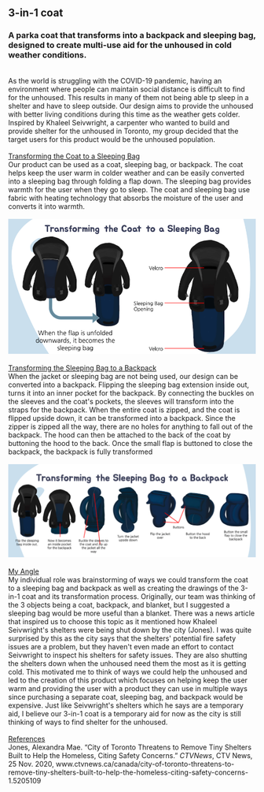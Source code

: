## 3-in-1 coat

### A parka coat that transforms into a backpack and sleeping bag, designed to create multi-use aid for the unhoused in cold weather conditions.
<br />

<div class="CoatProject">As the world is struggling with the COVID-19 pandemic, having an environment where people can maintain social distance is difficult to find for the unhoused. This results in many of them not being able tp sleep in a shelter and have to sleep outside. Our design aims to provide the unhoused with better living conditions during this time as the weather gets colder. 
Inspired by Khaleel Seivwright, a carpenter who wanted to build and provide shelter for the unhoused in Toronto, my group decided that the target users for this product would be the unhoused population.
<br />
<br />
<u>Transforming the Coat to a Sleeping Bag</u> <br />
Our product can be used as a coat, sleeping bag, or backpack. The coat helps keep the user warm in colder weather and can be easily converted into a sleeping bag through folding a flap down. The sleeping bag provides warmth for the user when they go to sleep. The coat and sleeping bag use fabric with heating technology that absorbs the moisture of the user and converts it into warmth.<br /><br />
<img src="img/SleepingBag.png" class="itemImage" alt="picture showing how to transform the coat to a sleeping bag"/>
<br />
<br />
<u>Transforming the Sleeping Bag to a Backpack</u> <br />
When the jacket or sleeping bag are not being used, our design can be converted into a backpack. Flipping the sleeping bag extension inside out, turns it into an inner pocket for the backpack. By connecting the buckles on the sleeves and the coat's pockets, the sleeves will transform into the straps for the backpack. When the entire coat is zipped, and the coat is flipped upside down, it can be transformed into a backpack. Since the zipper is zipped all the way, there are no holes for anything to fall out of the backpack. The hood can then be attached to the back of the coat by buttoning the hood to the back. Once the small flap is buttoned to close the backpack, the backpack is fully transformed
<br /><br />
<img src="img/Backpack.png" class="itemImage" alt="picture showing how to transform the sleeping bag to a backpack"/>
<br />
<br />
<u>My Angle</u> <br />
My individual role was brainstorming of ways we could transform the coat to a sleeping bag and backpack as well as creating the drawings of the 3-in-1 coat and its transformation process. Originally, our team was thinking of the 3 objects being a coat, backpack, and blanket, but I suggested a sleeping bag would be more useful than a blanket. There was a news article that inspired us to choose this topic as it mentioned how Khaleel Seivwright's shelters were being shut down by the city (Jones). I was quite surprised by this as the city says that the shelters' potential fire safety issues are a problem, but they haven't even made an effort to contact Seivwright to inspect his shelters for safety issues. They are also shutting the shelters down when the unhoused need them the most as it is getting cold. This motivated me to think of ways we could help the unhoused and led to the creation of this product which focuses on helping keep the user warm and providing the user with a product they can use in multiple ways since purchasing a separate coat, sleeping bag, and backpack would be expensive. Just like Seivwright's shelters which he says are a temporary aid, I believe our 3-in-1 coat is a temporary aid for now as the city is still thinking of ways to find shelter for the unhoused.
<br />
<br />
<u>References</u> <br />
Jones, Alexandra  Mae. “City of Toronto Threatens to Remove Tiny Shelters Built to Help the 
Homeless, Citing Safety Concerns.” <i>CTVNews</i>, CTV News, 25 Nov. 2020, www.ctvnews.ca/canada/city-of-toronto-threatens-to-remove-tiny-shelters-built-to-help-the-homeless-citing-safety-concerns-1.5205109 
</div>
<br />
